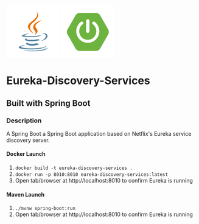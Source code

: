 ![](https://github.com/Lylio/helper-repo/blob/master/img/logos/java.png?raw=true)
![](https://github.com/Lylio/helper-repo/blob/master/img/logos/spring-boot.png?raw=true)
# Eureka-Discovery-Services
## Built with Spring Boot

### Description
A Spring Boot a Spring Boot application based on Netflix's Eureka service discovery server.

#### Docker Launch
1. `docker build -t eureka-discovery-services .`
2. `docker run -p 8010:8010 eureka-discovery-services:latest`
3. Open tab/browser at http://localhost:8010 to confirm Eureka is running

#### Maven Launch
1. `./mvnw spring-boot:run`
2. Open tab/browser at http://localhost:8010 to confirm Eureka is running